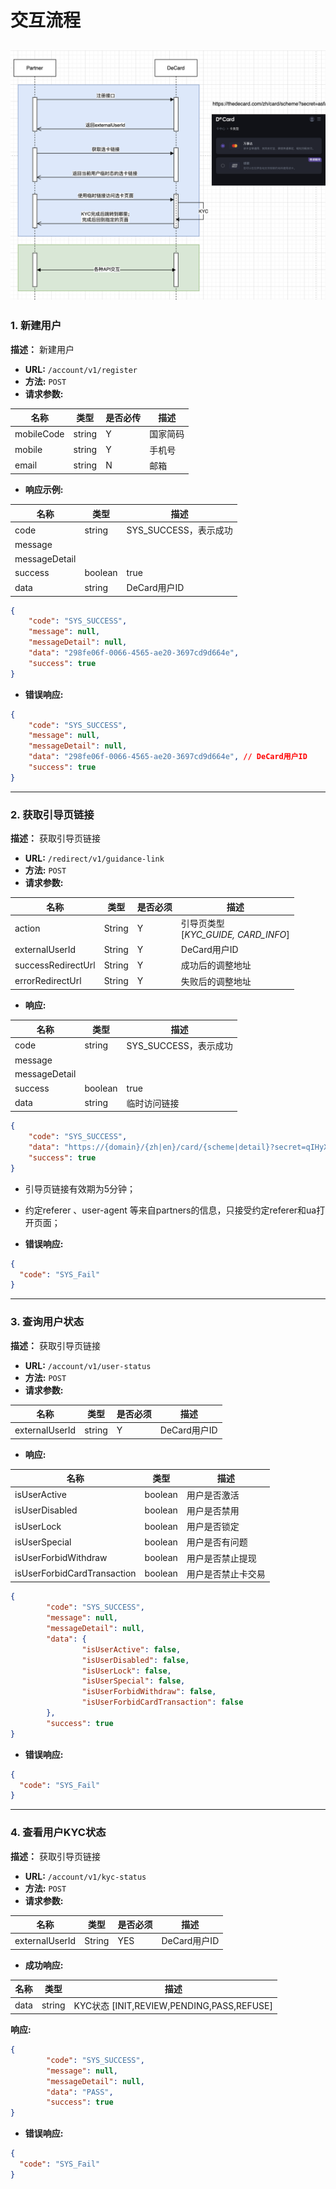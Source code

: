 # 交互流程
![](../images/flow.png)
---


### 1. 新建用户
**描述：** 新建用户
- **URL:** `/account/v1/register`
- **方法:** `POST`
- **请求参数:**

| 名称  | 类型     | 是否必传 | 描述 |
| ------------ |--------|------|----|
|  mobileCode | string | Y    | 国家简码  |
|  mobile | string | Y    | 手机号  |
|  email | string | N    | 邮箱  |

- **响应示例:**

| 名称  | 类型      | 描述               |
| ------------ |---------|------------------|
|  code | string  | SYS_SUCCESS，表示成功 |
|  message |   |  |
|  messageDetail |   |  |
|  success | boolean | true             |
|  data | string  | DeCard用户ID       |

```json
{
    "code": "SYS_SUCCESS",
    "message": null,
    "messageDetail": null,
    "data": "298fe06f-0066-4565-ae20-3697cd9d664e", 
    "success": true
}
```


- **错误响应:**
```json
{
    "code": "SYS_SUCCESS",
    "message": null,
    "messageDetail": null,
    "data": "298fe06f-0066-4565-ae20-3697cd9d664e", // DeCard用户ID
    "success": true
}
```
***

### 2. 获取引导页链接
**描述：** 获取引导页链接
- **URL:** `/redirect/v1/guidance-link`
- **方法:** `POST`
- **请求参数:**

| 名称           | 类型 | 是否必须 | 描述                              |                
| ------------------ | -------- | ---------- |---------------------------------| 
| action             | String   | Y          | 引导页类型<br>[*KYC_GUIDE, CARD_INFO*] |                                                                                          |
| externalUserId     | String   | Y        | DeCard用户ID                      |    
| successRedirectUrl | String   | Y        | 成功后的调整地址                        | 
| errorRedirectUrl   | String   | Y        | 失败后的调整地址                        | 

- **响应:**

| 名称  | 类型      | 描述               |
| ------------ |---------|------------------|
|  code | string  | SYS_SUCCESS，表示成功 |
|  message |   |  |
|  messageDetail |   |  |
|  success | boolean | true             |
|  data | string  | 临时访问链接       |

```json
{
    "code": "SYS_SUCCESS",
    "data": "https://{domain}/{zh|en}/card/{scheme|detail}?secret=qIHyX5xWBJ24PJIcOdmos1piblnglBNoTrw0Ejkqmso",
    "success": true
}
```
- 引导页链接有效期为5分钟；
- 约定referer 、user-agent 等来自partners的信息，只接受约定referer和ua打开页面；

- **错误响应:**
```json
{
  "code": "SYS_Fail"
}
```

***

### 3. 查询用户状态
**描述：** 获取引导页链接
- **URL:** `/account/v1/user-status`
- **方法:** `POST`
- **请求参数:**

| 名称  | 类型     | 是否必须 | 描述 |
| ------------ |--------|----|----|
|  externalUserId | string | Y  | DeCard用户ID  |

- **响应:**

| 名称  | 类型      | 描述       |
| ------------ |---------|----------|
|  isUserActive | boolean | 用户是否激活 |
|  isUserDisabled |   boolean      | 用户是否禁用 |
|  isUserLock |  boolean       | 用户是否锁定 |
|  isUserSpecial | boolean | 用户是否有问题         |
|  isUserForbidWithdraw | boolean  | 用户是否禁止提现 |
|  isUserForbidCardTransaction | boolean  | 用户是否禁止卡交易 |

```json
{
        "code": "SYS_SUCCESS",
        "message": null,
        "messageDetail": null,
        "data": {
                "isUserActive": false, 
                "isUserDisabled": false, 
                "isUserLock": false, 
                "isUserSpecial": false, 
                "isUserForbidWithdraw": false, 
                "isUserForbidCardTransaction": false
        },
        "success": true
}
```

- **错误响应:**
```json
{
  "code": "SYS_Fail"
}
```

***

### 4. 查看用户KYC状态
**描述：** 获取引导页链接
- **URL:** `/account/v1/kyc-status`
- **方法:** `POST`
- **请求参数:**

| 名称  | 类型  | 是否必须 | 描述 |
| ------------ | ------------ |------|----|
|  externalUserId | String  | YES  | DeCard用户ID  |

- **成功响应:**

| 名称  | 类型      | 描述       |
| ------------ |---------|----------|
|  data | string  | KYC状态 [INIT,REVIEW,PENDING,PASS,REFUSE] |

**响应:**
```json
{
        "code": "SYS_SUCCESS",
        "message": null,
        "messageDetail": null,
        "data": "PASS",
        "success": true
}
```

- **错误响应:**
```json
{
  "code": "SYS_Fail"
}

